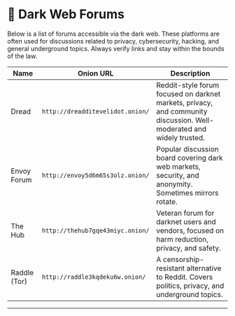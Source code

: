 # 💬 Dark Web Forums

Below is a list of forums accessible via the dark web. These platforms are often used for discussions related to privacy, cybersecurity, hacking, and general underground topics. Always verify links and stay within the bounds of the law.

| Name             | Onion URL                                     | Description |
|------------------|-----------------------------------------------|-------------|
| Dread            | `http://dreadditevelidot.onion/`              | Reddit-style forum focused on darknet markets, privacy, and community discussion. Well-moderated and widely trusted. |
| Envoy Forum      | `http://envoy5d6m65s3olz.onion/`               | Popular discussion board covering dark web markets, security, and anonymity. Sometimes mirrors rotate. |
| The Hub          | `http://thehub7gqe43miyc.onion/`               | Veteran forum for darknet users and vendors, focused on harm reduction, privacy, and safety. |
| Raddle (Tor)     | `http://raddle3kqdeku6w.onion/`                | A censorship-resistant alternative to Reddit. Covers politics, privacy, and underground topics. |

---
